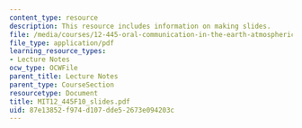 ```yaml
---
content_type: resource
description: This resource includes information on making slides.
file: /media/courses/12-445-oral-communication-in-the-earth-atmospheric-and-planetary-sciences-fall-2010/87e13852f974d107dde52673e094203c_MIT12_445F10_slides.pdf
file_type: application/pdf
learning_resource_types:
- Lecture Notes
ocw_type: OCWFile
parent_title: Lecture Notes
parent_type: CourseSection
resourcetype: Document
title: MIT12_445F10_slides.pdf
uid: 87e13852-f974-d107-dde5-2673e094203c
---
```

